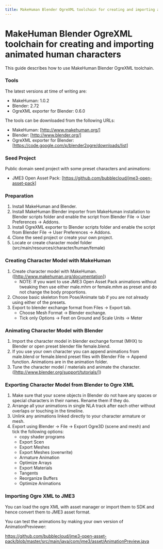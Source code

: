 ```yaml
---
title: MakeHuman Blender OgreXML toolchain for creating and importing animated human characters
---
```

<h1 class="sectionedit1" id="makehuman_blender_ogrexml_toolchain_for_creating_and_importing_animated_human_characters">MakeHuman Blender OgreXML toolchain for creating and importing animated human characters</h1>
<div class="level1">

<p>
This guide describes how to use MakeHuman Blender OgreXML toolchain.
</p>

</div>
<!-- EDIT1 SECTION "MakeHuman Blender OgreXML toolchain for creating and importing animated human characters" [1-174] -->
<h3 class="sectionedit2" id="tools">Tools</h3>
<div class="level3">

<p>
The latest versions at time of writing are:
</p>
<ul>
<li class="level1"><div class="li"> MakeHuman: 1.0.2</div>
</li>
<li class="level1"><div class="li"> Blender: 2.72</div>
</li>
<li class="level1"><div class="li"> OgreXML exporter for Blender: 0.6.0</div>
</li>
</ul>

<p>
The tools can be downloaded from the following URLs:
</p>
<ul>
<li class="level1"><div class="li"> MakeHuman: [<a href="http://www.makehuman.org/]" class="urlextern" title="http://www.makehuman.org/]" rel="nofollow">http://www.makehuman.org/]</a></div>
</li>
<li class="level1"><div class="li"> Blender: [<a href="http://www.blender.org/]" class="urlextern" title="http://www.blender.org/]" rel="nofollow">http://www.blender.org/]</a></div>
</li>
<li class="level1"><div class="li"> OgreXML exporter for Blender: [<a href="https://code.google.com/p/blender2ogre/downloads/list]" class="urlextern" title="https://code.google.com/p/blender2ogre/downloads/list]" rel="nofollow">https://code.google.com/p/blender2ogre/downloads/list]</a></div>
</li>
</ul>

</div>
<!-- EDIT2 SECTION "Tools" [175-543] -->
<h3 class="sectionedit3" id="seed_project">Seed Project</h3>
<div class="level3">

<p>
Public domain seed project with some preset characters and animations:
</p>
<ul>
<li class="level1"><div class="li"> JME3 Open Asset Pack: [<a href="https://github.com/bubblecloud/jme3-open-asset-pack]" class="urlextern" title="https://github.com/bubblecloud/jme3-open-asset-pack]" rel="nofollow">https://github.com/bubblecloud/jme3-open-asset-pack]</a></div>
</li>
</ul>

</div>
<!-- EDIT3 SECTION "Seed Project" [544-720] -->
<h3 class="sectionedit4" id="preparation">Preparation</h3>
<div class="level3">
<ol>
<li class="level1"><div class="li"> Install MakeHuman and Blender.</div>
</li>
<li class="level1"><div class="li"> Install MakeHuman Blender importer from MakeHuman installation to Blender scripts folder and enable the script from Blender File → User Preferences → Addons.</div>
</li>
<li class="level1"><div class="li"> Install OgreXML exporter to Blender scripts folder and enable the script from Blender File → User Preferences → Addons.</div>
</li>
<li class="level1"><div class="li"> Clone the seed project or create your own project.</div>
</li>
<li class="level1"><div class="li"> Locate or create character model folder (src/main/resources/character/human/female)</div>
</li>
</ol>

</div>
<!-- EDIT4 SECTION "Preparation" [721-1212] -->
<h3 class="sectionedit5" id="creating_character_model_with_makehuman">Creating Character Model with MakeHuman</h3>
<div class="level3">
<ol>
<li class="level1"><div class="li"> Create character model with MakeHuman. ([<a href="http://www.makehuman.org/documentation]" class="urlextern" title="http://www.makehuman.org/documentation]" rel="nofollow">http://www.makehuman.org/documentation]</a>)</div>
<ul>
<li class="level2"><div class="li"> NOTE: If you want to use JME3 Open Asset Pack animations without tweaking then use either male.mhm or female.mhm as preset and do not change the body proportions.</div>
</li>
</ul>
</li>
<li class="level1"><div class="li"> Choose basic skeleton from Pose/Animate tab if you are not already using either of the presets.</div>
</li>
<li class="level1"><div class="li"> Export to blender exchange format from Files → Export tab.</div>
<ul>
<li class="level2"><div class="li"> Choose Mesh Format → Blender exchange.</div>
</li>
<li class="level2"><div class="li"> Tick only Options → Feet on Ground and Scale Units → Meter </div>
</li>
</ul>
</li>
</ol>

</div>
<!-- EDIT5 SECTION "Creating Character Model with MakeHuman" [1213-1797] -->
<h3 class="sectionedit6" id="animating_character_model_with_blender">Animating Character Model with Blender</h3>
<div class="level3">
<ol>
<li class="level1"><div class="li"> Import the character model in blender exchange format (MHX) to Blender or open preset blender file female.blend.</div>
</li>
<li class="level1"><div class="li"> If you use your own character you can append animations from male.blend or female.blend preset files with Blender File → Append  function. Animations are in the animation folder.</div>
</li>
<li class="level1"><div class="li"> Tune the character model / materials and animate the character. ([<a href="http://www.blender.org/support/tutorials/]" class="urlextern" title="http://www.blender.org/support/tutorials/]" rel="nofollow">http://www.blender.org/support/tutorials/]</a>)</div>
</li>
</ol>

</div>
<!-- EDIT6 SECTION "Animating Character Model with Blender" [1798-2262] -->
<h3 class="sectionedit7" id="exporting_character_model_from_blender_to_ogre_xml">Exporting Character Model from Blender to Ogre XML</h3>
<div class="level3">
<ol>
<li class="level1"><div class="li"> Make sure that your scene objects in Blender do not have any spaces or special characters in their names. Rename them if they do.</div>
</li>
<li class="level1"><div class="li"> Arrange all your animations in single NLA track after each other without overlaps or touching in the timeline.</div>
</li>
<li class="level1"><div class="li"> Unlink any animations linked directly to your character armature or mesh.</div>
</li>
<li class="level1"><div class="li"> Export using Blender → File → Export Ogre3D (scene and mesh) and tick the following options:</div>
<ul>
<li class="level2"><div class="li"> copy shader programs</div>
</li>
<li class="level2"><div class="li"> Export Scen</div>
</li>
<li class="level2"><div class="li"> Export Meshes</div>
</li>
<li class="level2"><div class="li"> Export Meshes (overwrite)</div>
</li>
<li class="level2"><div class="li"> Armature Animation</div>
</li>
<li class="level2"><div class="li"> Optimize Arrays</div>
</li>
<li class="level2"><div class="li"> Export Materials</div>
</li>
<li class="level2"><div class="li"> Tangents</div>
</li>
<li class="level2"><div class="li"> Reorganize Buffers</div>
</li>
<li class="level2"><div class="li"> Optimize Animations</div>
</li>
</ul>
</li>
</ol>

</div>
<!-- EDIT7 SECTION "Exporting Character Model from Blender to Ogre XML" [2263-2983] -->
<h3 class="sectionedit8" id="importing_ogre_xml_to_jme3">Importing Ogre XML to JME3</h3>
<div class="level3">

<p>
You can load the ogre XML with asset manager or import them to SDK and hence convert them to JME3 asset format.
</p>

<p>
You can test the animations by making your own version of AnimationPreviewer:
</p>

<p>
<a href="https://github.com/bubblecloud/jme3-open-asset-pack/blob/master/src/main/java/com/jme3/asset/AnimationPreview.java" class="urlextern" title="https://github.com/bubblecloud/jme3-open-asset-pack/blob/master/src/main/java/com/jme3/asset/AnimationPreview.java" rel="nofollow">https://github.com/bubblecloud/jme3-open-asset-pack/blob/master/src/main/java/com/jme3/asset/AnimationPreview.java</a>
</p>

</div>
<!-- EDIT8 SECTION "Importing Ogre XML to JME3" [2984-] -->
